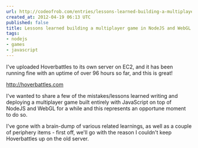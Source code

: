 ```yaml
---
url: http://codeofrob.com/entries/lessons-learned-building-a-multiplayer-game-in-nodejs-and-webgl.html
created_at: 2012-04-19 06:13 UTC
published: false
title: Lessons learned building a multiplayer game in NodeJS and WebGL
tags:
- nodejs
- games
- javascript
---
```


I've uploaded Hoverbattles to its own server on EC2, and it has been running fine with an uptime of over 96 hours so far, and this is great!

http://hoverbattles.com

I've wanted to share a few of the mistakes/lessons learned writing and deploying a multiplayer game built entirely with JavaScript on top of NodeJS and WebGL for a while and this represents an opportune moment to do so.

I've gone with a brain-dump of various related learnings, as well as a couple of periphery items - first off, we'll go with the reason I couldn't keep Hoverbattles up on the old server.
